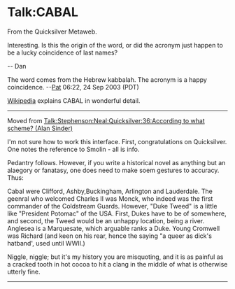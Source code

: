
# Talk:CABAL

From the Quicksilver Metaweb.

Interesting. Is this the origin of the word, or did the acronym just happen to be a lucky coincidence of last names?

-- Dan

 The word comes from the Hebrew kabbalah. The acronym is a happy coincidence. --[Pat](/user-patrick-tufts) 06:22, 24 Sep 2003 (PDT)

[Wikipedia](/http-en-wikipedia-org-wiki-cabal) explains CABAL in wonderful detail.



---


Moved from [Talk:Stephenson:Neal:Quicksilver:36:According to what scheme? (Alan Sinder)](/talk-stephenson-neal-quicksilver-36-according-to-what-scheme-alan-sinder)

I'm not sure how to work this interface. First, congratulations on Quicksilver. One notes the reference to Smolin - all is info. 

Pedantry follows. However, if you write a historical novel as anything but an alaegory or fanatasy, one does need to make soem gestures to accuracy. Thus:

Cabal were Clifford, Ashby,Buckingham, Arlington and Lauderdale. The geenral who welcomed Charles II was Monck, who indeed was the first commander of the Coldstream Guards. However, "Duke Tweed" is a little like "President Potomac" of the USA. First, Dukes have to be of somewhere, and second, the Tweed would be an unhappy location, being a river. Anglesea is a Marquesate, which arguable ranks a Duke. Young Cromwell was Richard (and keen on his rear, hence the saying "a queer as dick's hatband', used until WWII.) 

Niggle, niggle; but it's my history you are misquoting, and it is as painful as a cracked tooth in hot cocoa to hit a clang in the middle of what is otherwise utterly fine. 


---
